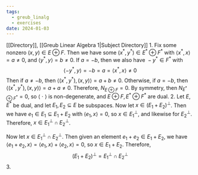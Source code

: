 ```yaml
---
tags:
  - greub_linalg
  - exercises
date: 2024-01-03
---
```

[[Directory]], [[Greub Linear Algebra 1|Subject Directory]]
1. 
Fix some nonzero ${} (x,\, y) \in  E \oplus F {}$. Then we have some ${} (x^{*},\, y^{*}) \in E^{*} \oplus F^{*} {}$ with ${} \langle x^{*},\, x \rangle =a\neq 0 {}$, and ${} \langle y^{*},\, y \rangle=b\neq 0  {}$. If ${} a=-b {}$, then we also have ${} -y^{*} \in F^{*} {}$ with 
$$
\langle -y^{*},\, y \rangle=-b=a=\langle x^{*},\, x \rangle \neq 0  
$$
Then if ${} a\neq-b {}$, then ${} \langle (x^{*},\, y^{*}),\, (x,\, y) \rangle =a+b\neq 0 {}$. Otherwise, if ${} a=-b {}$, then ${} \langle (x^{*},\, y^{*}),\, (x,\, y) \rangle =a+a\neq 0 {}$. Therefore, ${} N_{E\oplus F}=0 {}$. By symmetry, then ${} N_{E^{*} \oplus F^{*}}=0 {}$, so ${} \langle\  \cdot \  \rangle  {}$ is non-degenerate, and ${} E \oplus F ,\, E^{*} \oplus F^{*} {}$ are dual.
2. 
Let $E,\, E^{*} {}$ be dual, and let ${} E_{1},\, E_{2} \subseteq E {}$ be subspaces. Now let ${} x \in (E_{1}+E_{2})^{\perp} {}$. Then we have ${} e_{1} \in E_{1} \subseteq E_{1} + E_{2} {}$ with ${} \langle e_{1},\, x \rangle =0 {}$, so ${} x \in E_{1}^{\perp} {}$, and likewise for ${} E_{2}^{\perp} {}$. Therefore, ${} x \in E_{1}^{\perp} \cap E_{2}^{\perp} {}$.

Now let ${} x \in E_{1}^{\perp} \cap E_{2}^{\perp} {}$. Then given an element ${} e_{1}+e_{2} \in E_{1}+E_{2} {}$, we have ${} \langle e_{1}+e_{2},\, x \rangle =\langle e_{1},\, x \rangle+\langle e_{2},\, x \rangle =0 {}$, so ${} x \in E_{1} +E_{2} {}$. Therefore, 
$$
(E_{1} + E_{2})^{\perp}=E_{1}^{\perp} \cap E_{2}^{\perp}
$$
3. 
